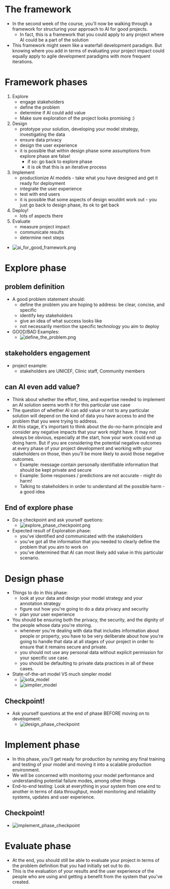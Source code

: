 # The framework
- In the second week of the course, you'll now be walking through a framework for structuring your approach to AI for good projects.
    - In fact, this is a framework that you could apply to any project where AI could be a part of the solution
- This framework might seem like a waterfall development paradigm. But knowing where you add in terms of evaluating your project impact could equally apply to agile development paradigms with more frequent iterations.

# Framework phases
1. Explore
    - engage stakeholders
    - define the problem
    - determine if AI could add value
    - Make sure exploration of the project looks promising :)
2. Design
    - prototype your solution, developing your model strategy, investigating the data
    - ensure data privacy
    - design the user experience
    - it is possible that within design phase some assumptions from explore phase are false!
        - if so: go back to explore phase
        - it is ok that this is an iterative process
3. Implement
    - productionize AI models - take what you have designed and get it ready for deployment
    - integrate the user experience
    - test with end users
    - it is possible that some aspects of design wouldnt work out - you just go back to design phase, its ok to get back
4. Deploy!
    - lots of aspects there
5. Evaluate
    - measure project impact
    - communicate results
    - determine next steps
- ![ai_for_good_framework.png](images/ai_for_good_framework.png)

# Explore phase

## problem definition
- A good problem statement should:
    - define the problem you are hoping to address: be clear, concise, and specific
    - identify key stakeholders
    - give an idea of what success looks like
    - not necessarily mention the specific technology you aim to deploy
- GOOD/BAD Examples:
    - ![define_the_problem.png](images/define_the_problem.png)

## stakeholders engagement
- project example:
    - stakeholders are UNICEF, Clinic staff, Community members

## can AI even add value?
- Think about whether the effort, time, and expertise needed to implement an AI solution seems worth it for this particular use case
- The question of whether AI can add value or not to any particular solution will depend on the kind of data you have access to and the problem that you were trying to address.
- At this stage, it's important to think about the do-no-harm principle and consider any negative impacts that your work might have. It may not always be obvious, especially at the start, how your work could end up doing harm. But if you are considering the potential negative outcomes at every phase of your project development and working with your stakeholders on those, then you'll be more likely to avoid those negative outcomes.
    - Example: message contain personally identifiable information that should be kept private and secure
    - Example: Some responses / predictions are not accurate - might do harm!
    - Talking to stakeholders in order to understand all the possible harm - a good idea

## End of explore phase
- Do a checkpoint and ask yourself quetions:
    - ![explore_phase_checkpoint.png](images/explore_phase_checkpoint.png)
- Expected result of Exploration phase:
    - you've identified and communicated with the stakeholders
    - you've got all the information that you needed to clearly define the problem that you aim to work on
    - you've determined that AI can most likely add value in this particular scenario.

# Design phase
- Things to do in this phase:
    - look at your data and design your model strategy and your annotation strategy
    - figure out how you're going to do a data privacy and security
    - plan your user experience
- You should be ensuring both the privacy, the security, and the dignity of the people whose data you're storing.
    - whenever you're dealing with data that includes information about people or property, you have to be very deliberate about how you're going to handle that data at all stages of your project in order to ensure that it remains secure and private. 
    - you should not use any personal data without explicit permission for your specific use case.
    - you should be defaulting to private data practices in all of these cases. 
- State-of-the-art model VS much simpler model
    - ![sota_model](images/sota_model.png)
    - ![simplier_model](images/simplier_model.png)

## Checkpoint!
- Ask yourself questions at the end of phase BEFORE moving on to development:
    - ![design_phase_checkpoint](images/design_phase_checkpoint.png)

# Implement phase
- In this phase, you'll get ready for production by running any final training and testing of your model and moving it into a scalable production environment.
- We will be concerned with monitoring your model performance and understanding potential failure modes, among other things
- End-to-end testing: Look at everything in your system from one end to another in terms of data throughput, model monitoring and reliability systems, updates and user experience. 

## Checkpoint!
- ![implement_phase_checkpoint](images/implement_phase_checkpoint.png)

# Evaluate phase
- At the end, you should still be able to evaluate your project in terms of the problem definition that you had initially set out to do.
- This is the evaluation of your results and the user experience of the people who are using and getting a benefit from the system that you've created.
